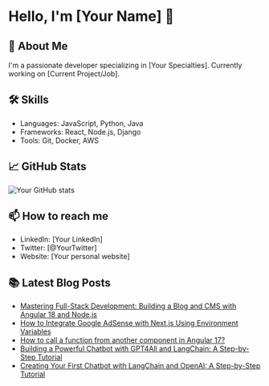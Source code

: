 # Hello, I'm [Your Name] 👋

## 🚀 About Me
I'm a passionate developer specializing in [Your Specialties]. 
Currently working on [Current Project/Job].

## 🛠 Skills
- Languages: JavaScript, Python, Java
- Frameworks: React, Node.js, Django
- Tools: Git, Docker, AWS

## 📈 GitHub Stats
![Your GitHub stats](https://github-readme-stats.vercel.app/api?username=yourusername&show_icons=true&theme=radical)

## 📫 How to reach me
- LinkedIn: [Your LinkedIn]
- Twitter: [@YourTwitter]
- Website: [Your personal website]

## 📚 Latest Blog Posts
<!-- BLOG-POST-LIST:START -->
- [Mastering Full-Stack Development: Building a Blog and CMS with Angular 18 and Node.js](https://ayyazzafar.medium.com/mastering-full-stack-development-building-a-blog-and-cms-with-angular-18-and-node-js-574bd75e44d9?source=rss-f44e42fe1f29------2)
- [How to Integrate Google AdSense with Next.js Using Environment Variables](https://ayyazzafar.medium.com/how-to-integrate-google-adsense-with-next-js-using-environment-variables-2961b6f8d512?source=rss-f44e42fe1f29------2)
- [How to call a function from another component in Angular 17?](https://ayyazzafar.medium.com/how-to-call-a-function-from-another-component-in-angular-17-58725d4260a9?source=rss-f44e42fe1f29------2)
- [Building a Powerful Chatbot with GPT4All and LangChain: A Step-by-Step Tutorial](https://ayyazzafar.medium.com/building-a-powerful-chatbot-with-gpt4all-and-langchain-a-step-by-step-tutorial-04d28d32fc82?source=rss-f44e42fe1f29------2)
- [Creating Your First Chatbot with LangChain and OpenAI: A Step-by-Step Tutorial](https://ayyazzafar.medium.com/creating-your-first-chatbot-with-langchain-and-openai-a-step-by-step-tutorial-d454552eb766?source=rss-f44e42fe1f29------2)
<!-- BLOG-POST-LIST:END -->